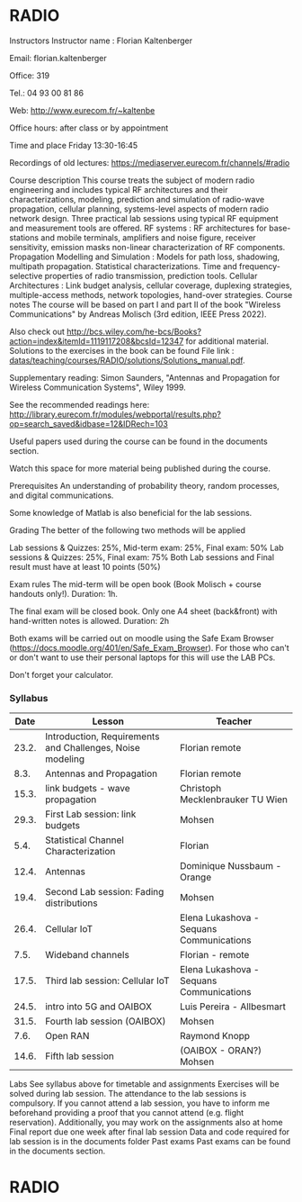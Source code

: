 # RADIO


Instructors
Instructor name : Florian Kaltenberger

Email: florian.kaltenberger

Office: 319

Tel.: 04 93 00 81 86

Web: http://www.eurecom.fr/~kaltenbe

Office hours: after class or by appointment

Time and place
Friday 13:30-16:45

Recordings of old lectures: https://mediaserver.eurecom.fr/channels/#radio

Course description
This course treats the subject of modern radio engineering and includes typical RF architectures and their characterizations, modeling, prediction and simulation of radio-wave propagation, cellular planning, systems-level aspects of modern radio network design.
Three practical lab sessions using typical RF equipment and measurement tools are offered.
RF systems : RF architectures for base-stations and mobile terminals, amplifiers and noise figure, receiver sensitivity, emission masks non-linear characterization of RF components.
Propagation Modelling and Simulation : Models for path loss, shadowing, multipath propagation. Statistical characterizations. Time and frequency-selective properties of radio transmission, prediction tools.
Cellular Architectures : Link budget analysis, cellular coverage, duplexing strategies, multiple-access methods, network topologies, hand-over strategies.
Course notes
The course will be based on part I and part II of the book "Wireless Communications" by Andreas Molisch (3rd edition, IEEE Press 2022).

Also check out http://bcs.wiley.com/he-bcs/Books?action=index&itemId=1119117208&bcsId=12347 for additional material. Solutions to the exercises in the book can be found File link : [datas/teaching/courses/RADIO/solutions/Solutions_manual.pdf](solutions/Solutions_manual.pdf).

Supplementary reading: Simon Saunders, "Antennas and Propagation for Wireless Communication Systems", Wiley 1999.

See the recommended readings here: http://library.eurecom.fr/modules/webportal/results.php?op=search_saved&idbase=12&IDRech=103

Useful papers used during the course can be found in the documents section.

Watch this space for more material being published during the course.

Prerequisites
An understanding of probability theory, random processes, and digital communications.

Some knowledge of Matlab is also beneficial for the lab sessions.

Grading
The better of the following two methods will be applied

Lab sessions & Quizzes: 25%, Mid-term exam: 25%, Final exam: 50%
Lab sessions & Quizzes: 25%, Final exam: 75%
Both Lab sessions and Final result must have at least 10 points (50%)

Exam rules
The mid-term will be open book (Book Molisch + course handouts only!). Duration: 1h.

The final exam will be closed book. Only one A4 sheet (back&front) with hand-written notes is allowed. Duration: 2h

Both exams will be carried out on moodle using the Safe Exam Browser (https://docs.moodle.org/401/en/Safe_Exam_Browser). For those who can't or don't want to use their personal laptops for this will use the LAB PCs.

Don't forget your calculator.

### Syllabus

| Date | Lesson | Teacher |
|-|-|-|
| 23.2.	| Introduction, Requirements and Challenges, Noise modeling	| Florian remote  |
| 8.3.	| Antennas and Propagation	                                | Florian remote  |
| 15.3.	| link budgets - wave propagation	                          | Christoph Mecklenbrauker TU Wien |
| 29.3.	| First Lab session: link budgets	                          | Mohsen |
| 5.4.	| Statistical Channel Characterization	                    | Florian |
| 12.4.	| Antennas	                                                | Dominique Nussbaum - Orange |
| 19.4.	| Second Lab session: Fading distributions	                | Mohsen |
| 26.4.	| Cellular IoT	                                            | Elena Lukashova - Sequans Communications |
| 7.5.	| Wideband channels	                                        | Florian - remote |
| 17.5.	| Third lab session: Cellular IoT                           | Elena Lukashova - Sequans Communications |
| 24.5.	| intro into 5G and OAIBOX	                                | Luis Pereira - Allbesmart |
| 31.5.	| Fourth lab session (OAIBOX)	                              | Mohsen |
| 7.6.	| Open RAN	                                                | Raymond Knopp |
| 14.6.	| Fifth lab session                                         | (OAIBOX - ORAN?)	Mohsen |

Labs
See syllabus above for timetable and assignments
Exercises will be solved during lab session.
The attendance to the lab sessions is compulsory. If you cannot attend a lab session, you have to inform me beforehand providing a proof that you cannot attend (e.g. flight reservation).
Additionally, you may work on the assignments also at home
Final report due one week after final lab session
Data and code required for lab session is in the documents folder
Past exams
Past exams can be found in the documents section.

# RADIO
